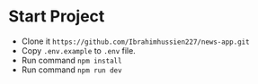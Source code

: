 # Start Project

- Clone it `https://github.com/Ibrahimhussien227/news-app.git`
- Copy `.env.example` to `.env` file.
- Run command `npm install`
- Run command `npm run dev`
